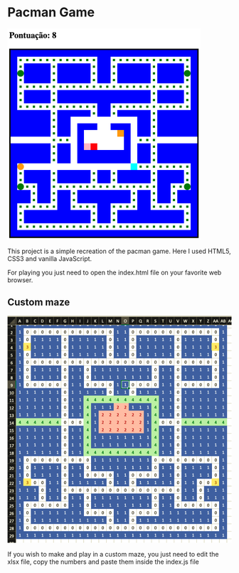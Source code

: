 # Pacman Game

![Screenshot do projeto](./images/projeto.png)

This project is a simple recreation of the pacman game. Here I used HTML5, CSS3 and vanilla JavaScript.

For playing you just need to open the index.html file on your favorite web browser.

## Custom maze

![Screenshot do criador de labirintos](./images/labirinto.png)

If you wish to make and play in a custom maze, you just need to edit the xlsx file, copy the numbers and paste them inside the index.js file
